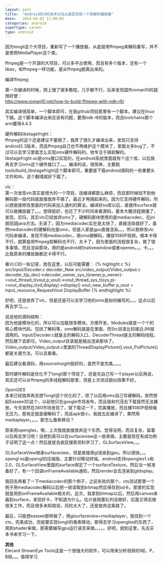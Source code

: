 ```yaml
---
layout: post
title:  "Android的JNI技术以及从底层实现一个软解码播放器"
date:   2014-04-01 11:00:03
categories: android
supertype: career
type: android
---
```


因为tongli这个大项目，重新写了一个播放器，从底层用ffmpeg来解码重写，并不是使用MediaPlayer这个类。

ffmpeg是一个开源的大项目，可以多平台使用，而且有多个版本，还有一个libav，和ffmpeg一样功能，是从ffmpeg脱离出来的。


编译ffmpeg:

第一次编译的时候，网上搜了很多教程，几乎都不行，后来发现国外roman10的就很好使：  
http://www.roman10.net/how-to-build-ffmpeg-with-ndk-r9/

其实编译很简单，一个脚本即可，在我github项目那里有一个脚本。建议在linux下搞。这个脚本编译出来应该有问题，要用ndk r8的版本，而且toolchains那个arm要用4.4.3

硬件解码libstagefright：  
ffmpeg的这个还是建议不要搞了，我弄了很久才编译出来，发现只支持android2.3版本，而且ffmpeg自己也不再维护这个模块了，里面太多bug了，不过可以去学习里面怎么实现omx硬件解码的。他专注于搞软解的。libstagefright.so是omx接口实现的，在android系统里面就有个这个库，以后我再去学习omx这个硬件接口了。。。编译的话，很简单，主要跑tools/build_libstagefright这个脚本即可，重要是下载android源码的一些重要头文件和lib，这个翻墙就好下载了。

vlc：  
第一次发现vlc其实是很大的一个项目，连编译都那么麻烦，而且那时候找不到他解码那一段代码就直接放弃不搞了。最近才再搞起来的。因为它支持硬件解码，所以想直接修改里面的代码来加入通利的算法，编译好so库以后，直接传surface就可以做播放器了。。。想得挺好，也花了不少时间来看源码，基本大概流程搞懂了，发现，尼玛，其实vlc已经放弃omx了，硬解码那块使用的是mediacodec，在jni层回调java方法。无语了，因为mediacodec实在是太快了，直接渲染就好了，虽然mediacodec的硬解码也是omx，但是人家是gpu直接渲染。。。所以我修改vlc代码来编译，发现不用mediacodec，用omx硬解码，播放1080P视频，根本卡得不行，就算是用ffmpeg软解码也不行，太卡了，因为里面的流程很复杂，做了很多事情，而且渲染那块，用的是android的nativewindow或者openes。。。卡。。。比我原来的播放器都还卡得不行。

看VLC的一些记录，放在这里，以后可能需要：
{% highlight c %}
src/input/Decoder.c    decoder_New
src/video_output/Video_output.c
decoder_t(p_dec)->decoder_owner_sys_t(owner,p_owner)->vout_thread_t(vout,p_vout)->vout_thread_sys_t(sys,p)->vout_display_t(vd,display)->display()
vout_new_buffer
p_vout = input_resource_RequestVout
DisplayBuffer
{% endhighlight %}

好吧，还是放弃了vlc，但是还是可以去学习他的omx是如何编写的。。。这点以后再去学习。。。

说说他的源码结构：  
因为他是模块化的，所以可以加载很多模块，方便开发，Modules就是一个个的核心模块代码，包括了解码等，omx解码就是在里面，而Src目录比较接近JNI层调用的。Input/Decoder.c就是主的解码入口，DecoderThread是主的解码线程。然后跟下去即可。Video_output目录就是输出渲染那块了。Video_output/Video_output.c里面的ThreadDisplayPicture(),vout_PutPicture()都是关键方法。可以去看看。

最后建议看源码，用sourceInsight挺好的，虽然不是完美。。。。

暂时硬件解码是优化不了tongli那个项目了，还是先自己写一个player以后再说，其实还可以从ffmpeg的多线程解码那里，但是上次测试貌似效果不好。

*OpenGlES*  
本来已经放弃再去想Tongli这个优化的了，除了以后用omx自己写硬解码。突然想起Eassee3D这个，以前他只在google市场发布，而且我和代茂去下载竟然无法播放，今天突然在360市场发现了，就下载试一下，完美播放，而且播1080P视频毫无压力，那肯定就是硬解码了，而且apk很小，我就去反编译了，果然用mediaplayer。。。。那怎么像素移动？

原来用opengles，唉，上次我就直接放弃这个东西，觉得没用，而且复杂，留着以后再去学习吧！没想到真可以在surfaceview这一层来搞，主要是现在有成功例子证明了这一点！然后就是去疯狂搜索资料学习了，GLSurfaceView。。。

GLSurfaceView继承surfaceview，但是直接用gl渲染到gpu，所以很快。。。opengl es是opengl的压缩版，主要针对移动终端，android支持opengles1.x和2.0，GLSurfaceView里面的surface绑定了一个surfaceTexture，然后当一帧准备好了，有一个回调onFrameAvailable通知，然后render会去渲染到gldisplay。

我回去再看了一下mediacodec的那个例子，之前失败的那个，cts测试那里一个例子用mediacodec解码以后把一帧读取到bitmap然后保存到sd卡。那里的实现就是用到onFrameAvailable相关的，这次，我拿到bitmap以后，然后用canvas来画到surface，发现好卡，不知道为什么。估计是阻塞队列没做好，后面又得去做很多工作，而且很多未知错误，风险太大了，还是放弃这条路了。

最后，只能想eassee那样做了，用glsurfaceview+mediaplayer，我找到一个cts，完美成功，但是要实现tongli的像素移动，那得去学习opengles的东西了，用到shader来做，那需要编写gpu运行语言来做。。。。。好吧，就到这里，先去买本书来学习一下。


**其他**  
Elecard StreamEye Tools这是一个很强大的软件，可以用来分析视频的I帧，P，B帧。。。值得学习